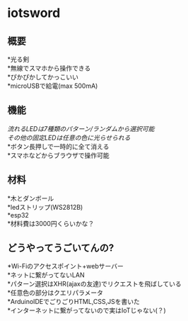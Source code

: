 # iotsword  

## 概要  

*光る剣  
*無線でスマホから操作できる  
*ぴかぴかしてかっこいい  
*microUSBで給電(max 500mA)  

## 機能  

*流れるLEDは7種類のパターン/ランダムから選択可能*  
*その他の固定LEDは任意の色に光らせられる*  
*ボタン長押しで一時的に全て消える  
\*スマホなどからブラウザで操作可能  

## 材料  

*木とダンボール  
*ledストリップ(WS2812B)  
*esp32  
*材料費は3000円くらいかな？  

## どうやってうごいてんの?  

*Wi-Fiのアクセスポイント+webサーバー  
*ネットに繋がってないLAN  
*パターン選択はXHR(ajaxの友達)でリクエストを飛ばしている  
*任意色の部分はクエリパラメータ  
*ArduinoIDEでごりごりHTML,CSS,JSを書いた  
*インターネットに繋がってないので実はIoTじゃない(？)  
